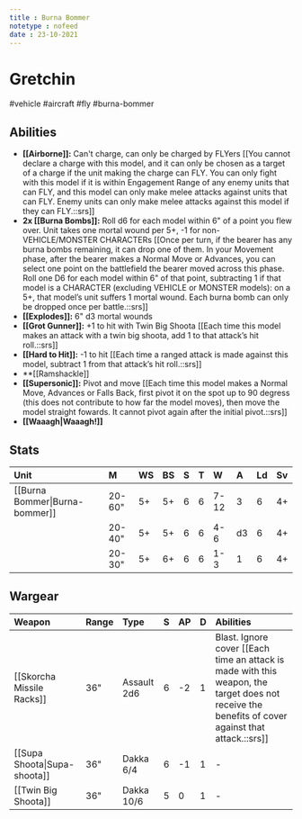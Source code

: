 ```yaml
---
title : Burna Bommer
notetype : nofeed
date : 23-10-2021
---
```


# Gretchin
#vehicle #aircraft #fly #burna-bommer

## Abilities

- **[[Airborne]]:** Can't charge, can only be charged by FLYers [[You cannot declare a charge with this model, and it can only be chosen as a target of a charge if the unit making the charge can FLY. You can only fight with this model if it is within Engagement Range of any enemy units that can FLY, and this model can only make melee attacks against units that can FLY. Enemy units can only make melee attacks against this model if they can FLY.::srs]]
- **2x [[Burna Bombs]]:** Roll d6 for each model within 6" of a point you flew over. Unit takes one mortal wound per 5+, -1 for non-VEHICLE/MONSTER CHARACTERs [[Once per turn, if the bearer has any burna bombs remaining, it can drop one of them. In your Movement phase, after the bearer makes a Normal Move or Advances, you can select one point on the battlefield the bearer moved across this phase. Roll one D6 for each model within 6" of that point, subtracting 1 if that model is a CHARACTER (excluding VEHICLE or MONSTER models): on a 5+, that model’s unit suffers 1 mortal wound. Each burna bomb can only be dropped once per battle.::srs]]
- **[[Explodes]]:** 6" d3 mortal wounds
- **[[Grot Gunner]]:** +1 to hit with Twin Big Shoota [[Each time this model makes an attack with a twin big shoota, add 1 to that attack’s hit roll.::srs]]
- **[[Hard to Hit]]:** -1 to hit [[Each time a ranged attack is made against this model, subtract 1 from that attack’s hit roll.::srs]]
- **[[Ramshackle]]
- **[[Supersonic]]:** Pivot and move [[Each time this model makes a Normal Move, Advances or Falls Back, first pivot it on the spot up to 90 degress (this does not contribute to how far the model moves), then move the model straight fowards. It cannot pivot again after the initial pivot.::srs]]
- **[[Waaagh\|Waaagh!]]**

## Stats

| Unit                           | M      | WS  | BS  | S   | T   | W    | A   | Ld  | Sv  |
|:------------------------------ |:------ |:--- |:--- |:--- |:--- |:---- |:--- |:--- |:--- |
| [[Burna Bommer\|Burna-bommer]] | 20-60" | 5+  | 5+  | 6   | 6   | 7-12 | 3   | 6   | 4+  |
|                                | 20-40" | 5+  | 5+  | 6   | 6   | 4-6  | d3  | 6   | 4+  |
|                                | 20-30" | 5+  | 6+  | 6   | 6   | 1-3  | 1   | 6   | 4+  |

## Wargear

| Weapon                       | Range | Type        | S   | AP  | D   | Abilities                                                                                                                                         |
|:---------------------------- |:----- |:----------- |:--- |:--- |:--- |:------------------------------------------------------------------------------------------------------------------------------------------------- |
| [[Skorcha Missile Racks]]    | 36"   | Assault 2d6 | 6   | -2  | 1   | Blast. Ignore cover [[Each time an attack is made with this weapon, the target does not receive the benefits of cover against that attack.::srs]] |
| [[Supa Shoota\|Supa-shoota]] | 36"   | Dakka 6/4   | 6   | -1  | 1   | -                                                                                                                                                 |
| [[Twin Big Shoota]]          | 36"   | Dakka 10/6  | 5   | 0   | 1   | -                                                                                                                                                 | 